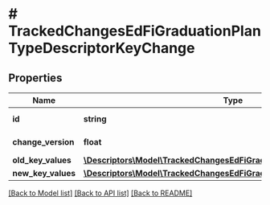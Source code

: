 # # TrackedChangesEdFiGraduationPlanTypeDescriptorKeyChange

## Properties

Name | Type | Description | Notes
------------ | ------------- | ------------- | -------------
**id** | **string** | Resource identifier | [optional]
**change_version** | **float** | Change version | [optional]
**old_key_values** | [**\Descriptors\Model\TrackedChangesEdFiGraduationPlanTypeDescriptorKey**](TrackedChangesEdFiGraduationPlanTypeDescriptorKey.md) |  | [optional]
**new_key_values** | [**\Descriptors\Model\TrackedChangesEdFiGraduationPlanTypeDescriptorKey**](TrackedChangesEdFiGraduationPlanTypeDescriptorKey.md) |  | [optional]

[[Back to Model list]](../../README.md#models) [[Back to API list]](../../README.md#endpoints) [[Back to README]](../../README.md)
